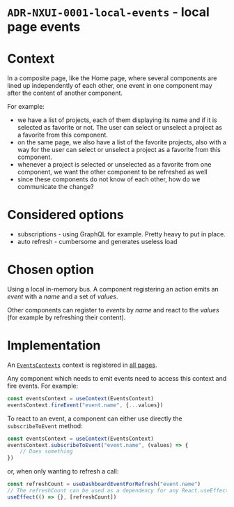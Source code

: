 `ADR-NXUI-0001-local-events` - local page events
================================================

# Context

In a composite page, like the Home page, where several components are lined up independently of each other, one event in one component may after the content of another component.

For example:

* we have a list of projects, each of them displaying its name and if it is selected as favorite or not. The user can select or unselect a project as a favorite from this component. 
* on the same page, we also have a list of the favorite projects, also with a way for the user can select or unselect a project as a favorite from this component.
* whenever a project is selected or unselected as a favorite from one component, we want the other component to be refreshed as well
* since these components do not know of each other, how do we communicate the change?

# Considered options

* subscriptions - using GraphQL for example. Pretty heavy to put in place.
* auto refresh - cumbersome and generates useless load

# Chosen option

Using a local in-memory bus. A component registering an action emits an _event_ with a _name_ and a set of _values_.

Other components can register to _events_ by _name_ and react to the _values_ (for example by refreshing their content).

# Implementation

An [`EventsContexts`](components/common/EventsContext.js) context is registered in [all pages](pages/_app.js).

Any component which needs to emit events need to access this context and fire events. For example:

```javascript
const eventsContext = useContext(EventsContext)
eventsContext.fireEvent("event.name", {...values})
```

To react to an event, a component can either use directly the `subscribeToEvent` method:

```javascript
const eventsContext = useContext(EventsContext)
eventsContext.subscribeToEvent("event.name", (values) => {
    // Does something  
})
```

or, when only wanting to refresh a call:

```javascript
const refreshCount = useDashboardEventForRefresh("event.name")
// The refreshCount can be used as a dependency for any React.useEffect:
useEffect(() => {}, [refreshCount])
```
